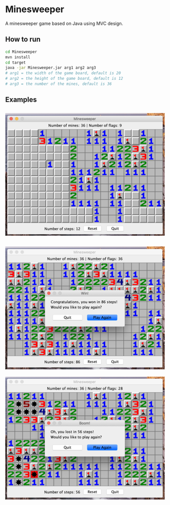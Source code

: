 # Minesweeper
A minesweeper game based on Java using MVC design.

## How to run
```bash
cd Minesweeper
mvn install
cd target
java -jar Minesweeper.jar arg1 arg2 arg3
# arg1 = the width of the game board, default is 20
# arg2 = the height of the game board, default is 12
# arg3 = the number of the mines, default is 36
```

## Examples
![GameRunningExample](GameRunningExample.png)
---
![GameWinExample](GameWinExample.png)
---
![GameLostExample](GameLostExample.png)
